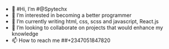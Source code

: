 - 👋 #Hi, I’m #@Spytechx
- 👀 I’m interested in becoming a better programmer
- 🌱 I’m currently writing html, css, scss and javascript, React.js
- 💞️ I’m looking to collaborate on projects that would enhance my knowledge
- 📫 How to reach me ##+2347051847820

<!---
Spytechx/Spytechx is a ✨ special ✨ repository because its `README.md` (this file) appears on your GitHub profile.
You can click the Preview link to take a look at your changes.
--->

